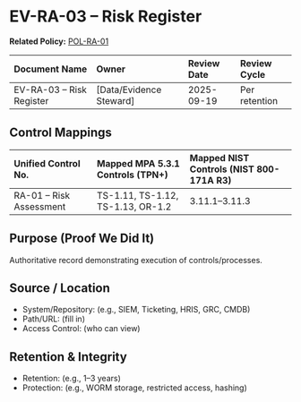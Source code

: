 # EV-RA-03 – Risk Register

**Related Policy:** [POL-RA-01](../policies/POL-RA-01_*.md)

| Document Name | Owner | Review Date | Review Cycle |
| :---- | :---- | :---- | :---- |
| EV-RA-03 – Risk Register | [Data/Evidence Steward] | 2025-09-19 | Per retention |

## Control Mappings
| Unified Control No. | Mapped MPA 5.3.1 Controls (TPN+) | Mapped NIST Controls (NIST 800-171A R3) |
| :---- | :---- | :---- |
| RA-01 – Risk Assessment | TS-1.11, TS-1.12, TS-1.13, OR-1.2 | 3.11.1–3.11.3 |

## Purpose (Proof We Did It)
Authoritative record demonstrating execution of controls/processes.

## Source / Location
- System/Repository: (e.g., SIEM, Ticketing, HRIS, GRC, CMDB)
- Path/URL: (fill in)
- Access Control: (who can view)

## Retention & Integrity
- Retention: (e.g., 1–3 years)
- Protection: (e.g., WORM storage, restricted access, hashing)
